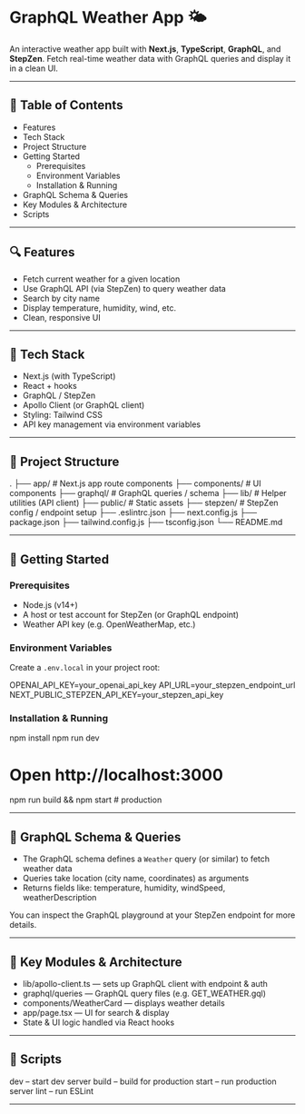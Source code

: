 # GraphQL Weather App 🌤️

An interactive weather app built with **Next.js**, **TypeScript**, **GraphQL**, and **StepZen**.
Fetch real-time weather data with GraphQL queries and display it in a clean UI.

------------------------------------------------------------

## 🧭 Table of Contents

- Features
- Tech Stack
- Project Structure
- Getting Started
  - Prerequisites
  - Environment Variables
  - Installation & Running
- GraphQL Schema & Queries
- Key Modules & Architecture
- Scripts

------------------------------------------------------------

## 🔍 Features

- Fetch current weather for a given location
- Use GraphQL API (via StepZen) to query weather data
- Search by city name
- Display temperature, humidity, wind, etc.
- Clean, responsive UI

------------------------------------------------------------

## 🧱 Tech Stack

- Next.js (with TypeScript)
- React + hooks
- GraphQL / StepZen
- Apollo Client (or GraphQL client)
- Styling: Tailwind CSS
- API key management via environment variables

------------------------------------------------------------

## 📁 Project Structure

.
├── app/                    # Next.js app route components
├── components/             # UI components
├── graphql/                # GraphQL queries / schema
├── lib/                    # Helper utilities (API client)
├── public/                 # Static assets
├── stepzen/                # StepZen config / endpoint setup
├── .eslintrc.json
├── next.config.js
├── package.json
├── tailwind.config.js
├── tsconfig.json
└── README.md

------------------------------------------------------------

## 🚀 Getting Started

### Prerequisites

- Node.js (v14+)
- A host or test account for StepZen (or GraphQL endpoint)
- Weather API key (e.g. OpenWeatherMap, etc.)

### Environment Variables

Create a `.env.local` in your project root:

OPENAI_API_KEY=your_openai_api_key
API_URL=your_stepzen_endpoint_url
NEXT_PUBLIC_STEPZEN_API_KEY=your_stepzen_api_key

### Installation & Running

npm install
npm run dev
# Open http://localhost:3000

npm run build && npm start   # production

------------------------------------------------------------

## 🔎 GraphQL Schema & Queries

- The GraphQL schema defines a `Weather` query (or similar) to fetch weather data
- Queries take location (city name, coordinates) as arguments
- Returns fields like: temperature, humidity, windSpeed, weatherDescription

You can inspect the GraphQL playground at your StepZen endpoint for more details.

------------------------------------------------------------

## 🧩 Key Modules & Architecture

- lib/apollo-client.ts — sets up GraphQL client with endpoint & auth
- graphql/queries — GraphQL query files (e.g. GET_WEATHER.gql)
- components/WeatherCard — displays weather details
- app/page.tsx — UI for search & display
- State & UI logic handled via React hooks

------------------------------------------------------------

## 🧪 Scripts

dev     – start dev server
build   – build for production
start   – run production server
lint    – run ESLint

----------------------------------------------------------
